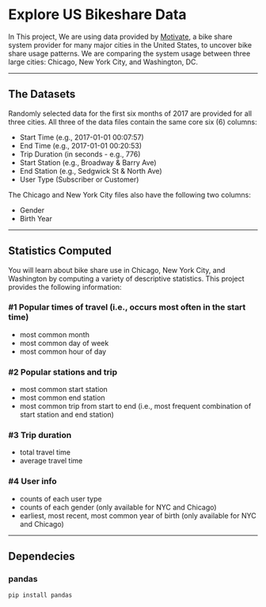# Explore US Bikeshare Data

In This project, We are using data provided by [Motivate](https://www.motivateco.com/), a bike share system provider for many major cities in the United States, to uncover bike share usage patterns. We are comparing the system usage between three large cities: Chicago, New York City, and Washington, DC.

---
## The Datasets
Randomly selected data for the first six months of 2017 are provided for all three cities. All three of the data files contain the same core six (6) columns:

- Start Time (e.g., 2017-01-01 00:07:57)
- End Time (e.g., 2017-01-01 00:20:53)
- Trip Duration (in seconds - e.g., 776)
- Start Station (e.g., Broadway & Barry Ave)
- End Station (e.g., Sedgwick St & North Ave)
- User Type (Subscriber or Customer)

The Chicago and New York City files also have the following two columns:

- Gender
- Birth Year

---
## Statistics Computed
You will learn about bike share use in Chicago, New York City, and Washington by computing a variety of descriptive statistics. This project provides the following information:

### #1 Popular times of travel (i.e., occurs most often in the start time)

- most common month
- most common day of week
- most common hour of day
### #2 Popular stations and trip

- most common start station
- most common end station
- most common trip from start to end (i.e., most frequent combination of start station and end station)
### #3 Trip duration

- total travel time
- average travel time
### #4 User info

- counts of each user type
- counts of each gender (only available for NYC and Chicago)
- earliest, most recent, most common year of birth (only available for NYC and Chicago)

---
## Dependecies
### pandas
`pip install pandas`

